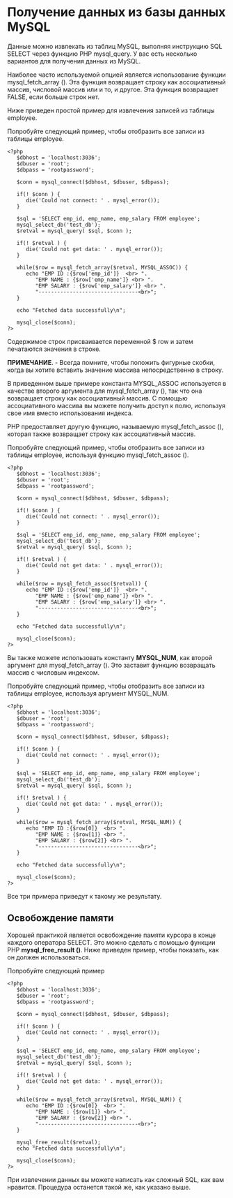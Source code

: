 # Получение данных из базы данных MySQL

Данные можно извлекать из таблиц MySQL, выполняя инструкцию SQL SELECT через функцию PHP mysql_query. У вас есть несколько вариантов для получения данных из MySQL.

Наиболее часто используемой опцией является использование функции mysql_fetch_array (). Эта функция возвращает строку как ассоциативный массив, числовой массив или и то, и другое. Эта функция возвращает FALSE, если больше строк нет.

Ниже приведен простой пример для извлечения записей из таблицы employee.

Попробуйте следующий пример, чтобы отобразить все записи из таблицы employee.

```
<?php
   $dbhost = 'localhost:3036';
   $dbuser = 'root';
   $dbpass = 'rootpassword';
   
   $conn = mysql_connect($dbhost, $dbuser, $dbpass);
   
   if(! $conn ) {
      die('Could not connect: ' . mysql_error());
   }
   
   $sql = 'SELECT emp_id, emp_name, emp_salary FROM employee';
   mysql_select_db('test_db');
   $retval = mysql_query( $sql, $conn );
   
   if(! $retval ) {
      die('Could not get data: ' . mysql_error());
   }
   
   while($row = mysql_fetch_array($retval, MYSQL_ASSOC)) {
      echo "EMP ID :{$row['emp_id']}  <br> ".
         "EMP NAME : {$row['emp_name']} <br> ".
         "EMP SALARY : {$row['emp_salary']} <br> ".
         "--------------------------------<br>";
   }
   
   echo "Fetched data successfully\n";
   
   mysql_close($conn);
?>
```

Содержимое строк присваивается переменной $ row и затем печатаются значения в строке.

**ПРИМЕЧАНИЕ**. - Всегда помните, чтобы положить фигурные скобки, когда вы хотите вставить значение массива непосредственно в строку.

В приведенном выше примере константа MYSQL_ASSOC используется в качестве второго аргумента для mysql_fetch_array (), так что она возвращает строку как ассоциативный массив. С помощью ассоциативного массива вы можете получить доступ к полю, используя свое имя вместо использования индекса.

PHP предоставляет другую функцию, называемую mysql_fetch_assoc (), которая также возвращает строку как ассоциативный массив.

Попробуйте следующий пример, чтобы отобразить все записи из таблицы employee, используя функцию mysql_fetch_assoc ().

```
<?php
   $dbhost = 'localhost:3036';
   $dbuser = 'root';
   $dbpass = 'rootpassword';
   
   $conn = mysql_connect($dbhost, $dbuser, $dbpass);
   
   if(! $conn ) {
      die('Could not connect: ' . mysql_error());
   }
   
   $sql = 'SELECT emp_id, emp_name, emp_salary FROM employee';
   mysql_select_db('test_db');
   $retval = mysql_query( $sql, $conn );
   
   if(! $retval ) {
      die('Could not get data: ' . mysql_error());
   }
   
   while($row = mysql_fetch_assoc($retval)) {
      echo "EMP ID :{$row['emp_id']}  <br> ".
         "EMP NAME : {$row['emp_name']} <br> ".
         "EMP SALARY : {$row['emp_salary']} <br> ".
         "--------------------------------<br>";
   }
   
   echo "Fetched data successfully\n";
   
   mysql_close($conn);
?>
```

Вы также можете использовать константу **MYSQL_NUM**, как второй аргумент для mysql_fetch_array (). Это заставит функцию возвращать массив с числовым индексом.

Попробуйте следующий пример, чтобы отобразить все записи из таблицы employee, используя аргумент MYSQL_NUM.

```
<?php
   $dbhost = 'localhost:3036';
   $dbuser = 'root';
   $dbpass = 'rootpassword';
   
   $conn = mysql_connect($dbhost, $dbuser, $dbpass);
   
   if(! $conn ) {
      die('Could not connect: ' . mysql_error());
   }
   
   $sql = 'SELECT emp_id, emp_name, emp_salary FROM employee';
   mysql_select_db('test_db');
   $retval = mysql_query( $sql, $conn );
   
   if(! $retval ) {
      die('Could not get data: ' . mysql_error());
   }
   
   while($row = mysql_fetch_array($retval, MYSQL_NUM)) {
      echo "EMP ID :{$row[0]}  <br> ".
         "EMP NAME : {$row[1]} <br> ".
         "EMP SALARY : {$row[2]} <br> ".
         "--------------------------------<br>";
   }
   
   echo "Fetched data successfully\n";
   
   mysql_close($conn);
?>
```
Все три примера приведут к такому же результату.

## Освобождение памяти

Хорошей практикой является освобождение памяти курсора в конце каждого оператора SELECT. Это можно сделать с помощью функции PHP **mysql_free_result ()**. Ниже приведен пример, чтобы показать, как он должен использоваться.

Попробуйте следующий пример

```
<?php
   $dbhost = 'localhost:3036';
   $dbuser = 'root';
   $dbpass = 'rootpassword';
   
   $conn = mysql_connect($dbhost, $dbuser, $dbpass);
   
   if(! $conn ) {
      die('Could not connect: ' . mysql_error());
   }
   
   $sql = 'SELECT emp_id, emp_name, emp_salary FROM employee';
   mysql_select_db('test_db');
   $retval = mysql_query( $sql, $conn );
   
   if(! $retval ) {
      die('Could not get data: ' . mysql_error());
   }
   
   while($row = mysql_fetch_array($retval, MYSQL_NUM)) {
      echo "EMP ID :{$row[0]}  <br> ".
         "EMP NAME : {$row[1]} <br> ".
         "EMP SALARY : {$row[2]} <br> ".
         "--------------------------------<br>";
   }
   
   mysql_free_result($retval);
   echo "Fetched data successfully\n";
   
   mysql_close($conn);
?>
```
При извлечении данных вы можете написать как сложный SQL, как вам нравится. Процедура останется такой же, как указано выше.